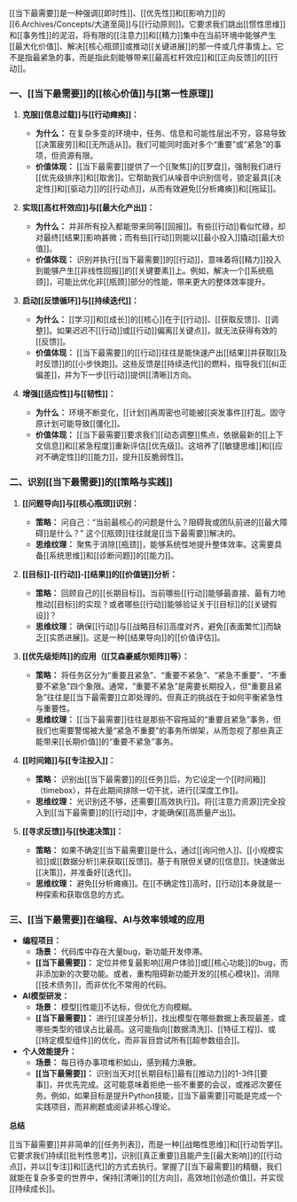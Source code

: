[[当下最需要]]是一种强调[[即时性]]、[[优先性]]和[[影响力]]的[[6.Archives/Concepts/大道至简]]与[[行动原则]]。它要求我们跳出[[惯性思维]]和[[事务性]]的泥沼，将有限的[[注意力]]和[[精力]]集中在当前环境中能够产生[[最大化价值]]、解决[[核心瓶颈]]或推动[[关键进展]]的那一件或几件事情上。它不是指最紧急的事，而是指此刻能够带来[[最高杠杆效应]]和[[正向反馈]]的[[行动]]。

### 一、[[当下最需要]]的[[核心价值]]与[[第一性原理]]

1.  **克服[[信息过载]]与[[行动瘫痪]]：**
    *   **为什么：** 在复杂多变的环境中，任务、信息和可能性层出不穷，容易导致[[决策疲劳]]和[[无所适从]]。我们可能同时面对多个“重要”或“紧急”的事项，但资源有限。
    *   **价值体现：** [[当下最需要]]提供了一个[[聚焦]]的[[罗盘]]，强制我们进行[[优先级排序]]和[[取舍]]。它帮助我们从噪音中识别信号，锁定最具[[决定性]]和[[驱动力]]的[[行动点]]，从而有效避免[[分析瘫痪]]和[[拖延]]。

2.  **实现[[高杠杆效应]]与[[最大化产出]]：**
    *   **为什么：** 并非所有投入都能带来同等[[回报]]。有些[[行动]]看似忙碌，却对最终[[结果]]影响甚微；而有些[[行动]]则能以[[最小投入]]撬动[[最大价值]]。
    *   **价值体现：** 识别并执行[[当下最需要]]的[[行动]]，意味着将[[精力]]投入到能够产生[[非线性回报]]的[[关键要素]]上。例如，解决一个[[系统瓶颈]]，可能比优化非[[瓶颈]]部分的性能，带来更大的整体效率提升。

3.  **启动[[反馈循环]]与[[持续迭代]]：**
    *   **为什么：** [[学习]]和[[成长]]的[[核心]]在于[[行动]]、[[获取反馈]]、[[调整]]。如果迟迟不[[行动]]或[[行动]]偏离[[关键点]]，就无法获得有效的[[反馈]]。
    *   **价值体现：** [[当下最需要]]的[[行动]]往往是能快速产出[[结果]]并获取[[及时反馈]]的[[小步快跑]]。这些反馈是[[持续迭代]]的燃料，指导我们[[纠正偏差]]，并为下一步[[行动]]提供[[清晰]]方向。

4.  **增强[[适应性]]与[[韧性]]：**
    *   **为什么：** 环境不断变化，[[计划]]再周密也可能被[[突发事件]]打乱。固守原计划可能导致[[僵化]]。
    *   **价值体现：** [[当下最需要]]要求我们[[动态调整]]焦点，依据最新的[[上下文信息]]和[[紧急程度]]重新评估[[优先级]]。这培养了[[敏捷思维]]和[[应对不确定性]]的[[能力]]，提升[[反脆弱性]]。

### 二、识别[[当下最需要]]的[[策略与实践]]

1.  **[[问题导向]]与[[核心瓶颈]]识别：**
    *   **策略：** 问自己：“当前最核心的问题是什么？阻碍我或团队前进的[[最大障碍]]是什么？” 这个[[瓶颈]]往往就是[[当下最需要]]解决的。
    *   **思维纹理：** 聚焦于消除[[瓶颈]]，能够系统性地提升整体效率。这需要具备[[系统思维]]和[[诊断问题]]的[[能力]]。

2.  **[[目标]]-[[行动]]-[[结果]]的[[价值链]]分析：**
    *   **策略：** 回顾自己的[[长期目标]]。当前哪些[[行动]]能够最直接、最有力地推动[[目标]]的实现？或者哪些[[行动]]能够验证关于[[目标]]的[[关键假设]]？
    *   **思维纹理：** 确保[[行动]]与[[战略目标]]高度对齐，避免[[表面繁忙]]而缺乏[[实质进展]]。这是一种[[结果导向]]的[[价值评估]]。

3.  **[[优先级矩阵]]的应用（[[艾森豪威尔矩阵]]等）：**
    *   **策略：** 将任务区分为“重要且紧急”、“重要不紧急”、“紧急不重要”、“不重要不紧急”四个象限。通常，“重要不紧急”是需要长期投入，但“重要且紧急”往往是[[当下最需要]]立即处理的。但真正的挑战在于如何平衡紧急性与重要性。
    *   **思维纹理：** [[当下最需要]]往往是那些不容拖延的“重要且紧急”事务，但我们也需要警惕被大量“紧急不重要”的事务所绑架，从而忽视了那些真正能带来[[长期价值]]的“重要不紧急”事务。

4.  **[[时间箱]]与[[专注投入]]：**
    *   **策略：** 识别出[[当下最需要]]的[[任务]]后，为它设定一个[[时间箱]]（timebox），并在此期间排除一切干扰，进行[[深度工作]]。
    *   **思维纹理：** 光识别还不够，还需要[[高效执行]]。将[[注意力资源]]完全投入到[[当下最需要]]的[[行动]]中，才能确保[[高质量产出]]。

5.  **[[寻求反馈]]与[[快速决策]]：**
    *   **策略：** 如果不确定[[当下最需要]]是什么，通过[[询问他人]]、[[小规模实验]]或[[数据分析]]来获取[[反馈]]。基于有限但关键的[[信息]]，快速做出[[决策]]，并准备好[[迭代]]。
    *   **思维纹理：** 避免[[分析瘫痪]]。在[[不确定性]]高时，[[行动]]本身就是一种探索和获取信息的方式。

### 三、[[当下最需要]]在编程、AI与效率领域的应用

*   **编程项目：**
    *   **场景：** 代码库中存在大量bug，新功能开发停滞。
    *   **[[当下最需要]]：** 定位并修复最影响[[用户体验]]或[[核心功能]]的bug，而非添加新的次要功能。或者，重构阻碍新功能开发的[[核心模块]]，消除[[技术债务]]，而非优化不常用的代码。
*   **AI模型研发：**
    *   **场景：** 模型[[性能]]不达标，但优化方向模糊。
    *   **[[当下最需要]]：** 进行[[误差分析]]，找出模型在哪些数据上表现最差，或哪些类型的错误占比最高。这可能指向[[数据清洗]]、[[特征工程]]、或[[特定模型组件]]的优化，而非盲目尝试所有[[超参数组合]]。
*   **个人效能提升：**
    *   **场景：** 每日待办事项堆积如山，感到精力涣散。
    *   **[[当下最需要]]：** 识别当天对[[长期目标]]最有[[推动力]]的1-3件[[要事]]，并优先完成。这可能意味着拒绝一些不重要的会议，或推迟次要任务。例如，如果目标是提升Python技能，[[当下最需要]]可能是完成一个实践项目，而非刷题或阅读非核心理论。

**总结**

[[当下最需要]]并非简单的[[任务列表]]，而是一种[[战略性思维]]和[[行动哲学]]。它要求我们持续[[批判性思考]]，识别[[真正重要]]且能产生[[最大影响]]的[[行动点]]，并以[[专注]]和[[迭代]]的方式去执行。掌握了[[当下最需要]]的精髓，我们就能在复杂多变的世界中，保持[[清晰]]的[[方向]]，高效地[[创造价值]]，并实现[[持续成长]]。